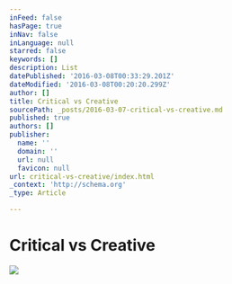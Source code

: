 ```yaml
---
inFeed: false
hasPage: true
inNav: false
inLanguage: null
starred: false
keywords: []
description: List
datePublished: '2016-03-08T00:33:29.201Z'
dateModified: '2016-03-08T00:20:20.299Z'
author: []
title: Critical vs Creative
sourcePath: _posts/2016-03-07-critical-vs-creative.md
published: true
authors: []
publisher:
  name: ''
  domain: ''
  url: null
  favicon: null
url: critical-vs-creative/index.html
_context: 'http://schema.org'
_type: Article

---
```

# Critical vs Creative
![](https://s3-us-west-2.amazonaws.com/the-grid-img/p/2b3615a0962f5673bd2ce27a3f685ad6269157a4.png)